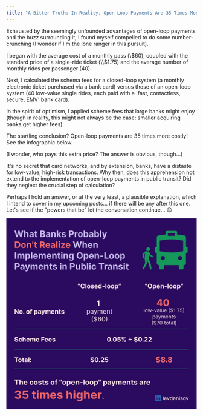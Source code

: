 ```yaml
---
title: "A Bitter Truth: In Reality, Open-Loop Payments Are 35 Times More Expensive"
---
```


Exhausted by the seemingly unfounded advantages of open-loop payments and the buzz surrounding it, I found myself compelled to do some number-crunching (I wonder if I'm the lone ranger in this pursuit).

I began with the average cost of a monthly pass (\\$60), coupled with the standard price of a single-ride ticket (\\$1.75) and the average number of monthly rides per passenger (40).

Next, I calculated the schema fees for a closed-loop system (a monthly electronic ticket purchased via a bank card) versus those of an open-loop system (40 low-value single rides, each paid with a 'fast, contactless, secure, EMV' bank card).

In the spirit of optimism, I applied scheme fees that large banks might enjoy (though in reality, this might not always be the case: smaller acquiring banks get higher fees).

The startling conclusion? Open-loop payments are 35 times more costly! See the infographic below.

(I wonder, who pays this extra price? The answer is obvious, though...)

It's no secret that card networks, and by extension, banks, have a distaste for low-value, high-risk transactions. Why then, does this apprehension not extend to the implementation of open-loop payments in public transit? Did they neglect the crucial step of calculation?

Perhaps I hold an answer, or at the very least, a plausible explanation, which I intend to cover in my upcoming posts... if there will be any after this one. Let's see if the "powers that be" let the conversation continue... 😉

![Open Loop Fare Payments More Expensive](/images/afc.expert-2023-06-15-open-loop-payments-more-expensive.jpeg)